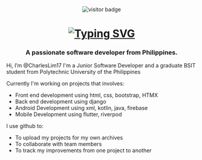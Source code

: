 <div align="center">
  <img src="https://visitor-badge.laobi.icu/badge?page_id=CharlesLim17.CharlesLim17" alt="visitor badge" />
</div>

<h1 align="center">
 <a href="https://git.io/typing-svg"><img src="https://readme-typing-svg.herokuapp.com?font=Poppins&weight=600&size=32&duration=2500&pause=500&center=true&vCenter=true&width=435&lines=Hello+There!+%F0%9F%99%8B%E2%80%8D%E2%99%82%EF%B8%8F;I'm+Charles+Lim!" alt="Typing SVG" /></a>
</h1>

<h3 align="center">A passionate software developer from Philippines.</h3>


Hi, I’m @CharlesLim17
I'm a Junior Software Developer and a graduate BSIT student from Polytechnic University of the Philippines

Currently I'm working on projects that involves:
- Front end development using html, css, bootstrap, HTMX
- Back end development using django
- Android Development using xml, kotlin, java, firebase
- Mobile Development using flutter, riverpod

I use github to:
- To upload my projects for my own archives
- To collaborate with team members
- To track my improvements from one project to another


<!---
CharlesLim17/CharlesLim17 is a ✨ special ✨ repository because its `README.md` (this file) appears on your GitHub profile.
You can click the Preview link to take a look at your changes.
--->
